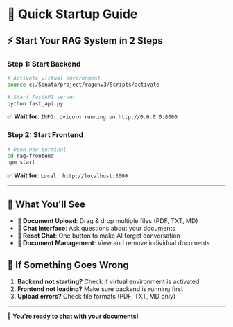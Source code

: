 # 🚀 Quick Startup Guide

## ⚡ **Start Your RAG System in 2 Steps**

### **Step 1: Start Backend** 
```bash
# Activate virtual environment
source c:/Sonata/project/ragenv3/Scripts/activate

# Start FastAPI server
python fast_api.py
```
✅ **Wait for**: `INFO: Uvicorn running on http://0.0.0.0:8000`

### **Step 2: Start Frontend**
```bash
# Open new terminal
cd rag-frontend
npm start
```
✅ **Wait for**: `Local: http://localhost:3000`

---

## 🎯 **What You'll See**

- **📁 Document Upload**: Drag & drop multiple files (PDF, TXT, MD)
- **💬 Chat Interface**: Ask questions about your documents
- **🔄 Reset Chat**: One button to make AI forget conversation
- **📄 Document Management**: View and remove individual documents

## 🔧 **If Something Goes Wrong**

1. **Backend not starting?** Check if virtual environment is activated
2. **Frontend not loading?** Make sure backend is running first
3. **Upload errors?** Check file formats (PDF, TXT, MD only)

---

**🎉 You're ready to chat with your documents!**
